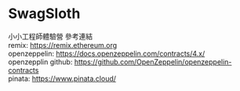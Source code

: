 # SwagSloth
小小工程師體驗營
參考連結  
remix: https://remix.ethereum.org  
openzeppelin: https://docs.openzeppelin.com/contracts/4.x/  
openzepplin github: https://github.com/OpenZeppelin/openzeppelin-contracts  
pinata: https://www.pinata.cloud/
